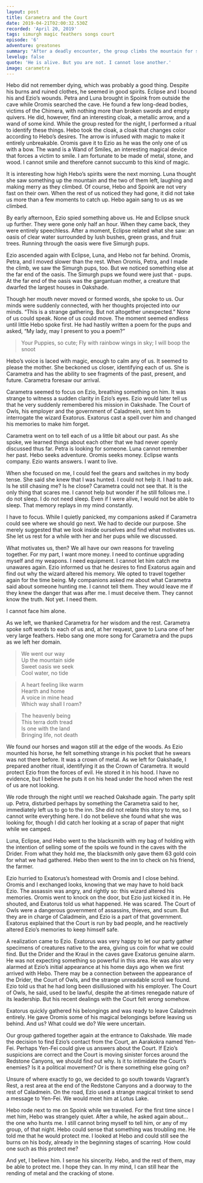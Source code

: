 ```yaml
---
layout: post
title: Carametra and the Court
date: 2019-04-21T02:00:32.530Z
recorded: 'April 20, 2019'
tags: simurgh magic feathers songs court
episode: '6'
adventure: greatones
summary: "After a deadly encounter, the group climbs the mountain for some guidance. They make their way back to Oakshade with more questions than answers."
levelup: false
quote: 'He is alive. But you are not. I cannot lose another.'
image: carametra
---
```


Hebo did not remember dying, which was probably a good thing. Despite his burns and ruined clothes, he seemed in good spirits. Eclipse and I bound his and Ezio’s wounds. Petra and Luna brought in Spoink from outside the cave while Oromis searched the cave. He found a few long-dead bodies, victims of the Chimera, with nothing more than broken swords and empty quivers. He did, however, find an interesting cloak, a metallic arrow, and a wand of some kind. While the group rested for the night, I performed a ritual to identify these things. Hebo took the cloak, a cloak that changes color according to Hebo’s desires. The arrow is infused with magic to make it entirely unbreakable. Oromis gave it to Ezio as he was the only one of us with a bow. The wand is a Wand of Smiles, an interesting magical device that forces a victim to smile. I am fortunate to be made of metal, stone, and wood. I cannot smile and therefore cannot succumb to this kind of magic.

It is interesting how high Hebo’s spirits were the next morning. Luna thought she saw something up the mountain and the two of them left, laughing and making merry as they climbed. Of course, Hebo and Spoink are not very fast on their own. When the rest of us noticed they had gone, it did not take us more than a few moments to catch up. Hebo again sang to us as we climbed.

By early afternoon, Ezio spied something above us. He and Eclipse snuck up further. They were gone only half an hour. When they came back, they were entirely speechless. After a moment, Eclipse related what she saw: an oasis of clear water surrounded by lush bushes, green grass, and fruit trees. Running through the oasis were five Simurgh pups.

Ezio ascended again with Eclipse, Luna, and Hebo not far behind. Oromis, Petra, and I moved slower than the rest. When Oromis, Petra, and I made the climb, we saw the Simurgh pups, too. But we noticed something else at the far end of the oasis. The Simurgh pups we found were just that - pups. At the far end of the oasis was the gargantuan mother, a creature that dwarfed the largest houses in Oakshade.

Though her mouth never moved or formed words, she spoke to us. Our minds were suddenly connected, with her thoughts projected into our minds. “This is a strange gathering. But not altogether unexpected.” None of us could speak. None of us could move. The moment seemed endless until little Hebo spoke first. He had hastily written a poem for the pups and asked, “My lady, may I present to you a poem?”

> Your Puppies, so cute; Fly with rainbow wings in sky; I will boop the snoot

Hebo’s voice is laced with magic, enough to calm any of us. It seemed to please the mother. She beckoned us closer, identifying each of us. She is Carametra and has the ability to see fragments of the past, present, and future. Carametra foresaw our arrival.

Carametra seemed to focus on Ezio, breathing something on him. It was strange to witness a sudden clarity in Ezio’s eyes. Ezio would later tell us that he very suddenly remembered his mission in Oakshade. The Court of Owls, his employer and the government of Caladmein, sent him to interrogate the wizard Exatorus. Exatorus cast a spell over him and changed his memories to make him forget. 

Carametra went on to tell each of us a little bit about our past. As she spoke, we learned things about each other that we had never openly discussed thus far. Petra is looking for someone. Luna cannot remember her past. Hebo seeks adventure. Oromis seeks money. Eclipse wants company. Ezio wants answers. I want to live.

When she focused on me, I could feel the gears and switches in my body tense. She said she knew that I was hunted. I could not help it. I had to ask. Is he still chasing me? Is he close? Carametra could not see that. It is the only thing that scares me. I cannot help but wonder if he still follows me. I do not sleep. I do not need sleep. Even if I were alive, I would not be able to sleep. That memory replays in my mind constantly.

I have to focus. While I quietly panicked, my companions asked if Carametra could see where we should go next. We had to decide our purpose. She merely suggested that we look inside ourselves and find what motivates us. She let us rest for a while with her and her pups while we discussed.

What motivates us, then? We all have our own reasons for traveling together. For my part, I want more money. I need to continue upgrading myself and my weapons. I need equipment. I cannot let him catch me unawares again. Ezio informed us that he desires to find Exatorus again and find out why the wizard altered his memory. We opted to travel together again for the time being. My companions asked me about what Carametra said about someone hunting me. I cannot tell them. They would leave me if they knew the danger that was after me. I must deceive them. They cannot know the truth. Not yet. I need them. 

I cannot face him alone.

As we left, we thanked Carametra for her wisdom and the rest. Carametra spoke soft words to each of us and, at her request, gave to Luna one of her very large feathers. Hebo sang one more song for Carametra and the pups as we left her domain.

> We went our way<br>
> Up the mountain side<br>
> Sweet oasis we seek<br>
> Cool water, no tide<br>

> A heart feeling like warm<br> 
> Hearth and home<br>
> A voice in mine head<br>
> Which way shall I roam?<br>

> The heavenly being<br>
> This terra doth tread<br>
> Is one with the land<br>
> Bringing life, not death

We found our horses and wagon still at the edge of the woods. As Ezio mounted his horse, he felt something strange in his pocket that he swears was not there before. It was a crown of metal. As we left for Oakshade, I prepared another ritual, identifying it as the Crown of Carametra. It would protect Ezio from the forces of evil. He stored it in his hood. I have no evidence, but I believe he puts it on his head under the hood when the rest of us are not looking.

We rode through the night until we reached Oakshade again. The party split up. Petra, disturbed perhaps by something the Carametra said to her, immediately left us to go to the inn. She did not relate this story to me, so I cannot write everything here. I do not believe she found what she was looking for, though I did catch her looking at a scrap of paper that night while we camped.

Luna, Eclipse, and Hebo went to the blacksmith with my bag of holding with the intention of selling some of the spoils we found in the caves with the Drider. From what they hold me, the blacksmith only gave them 63 gold coin for what we had gathered. Hebo then went to the inn to check on his friend, the farmer.

Ezio hurried to Exatorus’s homestead with Oromis and I close behind. Oromis and I exchanged looks, knowing that we may have to hold back Ezio. The assassin was angry, and rightly so: this wizard altered his memories. Oromis went to knock on the door, but Ezio just kicked it in. He shouted, and Exatorus told us what happened. He was scared. The Court of Owls were a dangerous government of assassins, thieves, and scum. But they are in charge of Caladmein, and Ezio is a part of that government. Exatorus explained that the Court is run by bad people, and he reactively altered Ezio’s memories to keep himself safe.

A realization came to Ezio. Exatorus was very happy to let our party gather specimens of creatures native to the area, giving us coin for what we could find. But the Drider and the Kraul in the caves gave Exatorus genuine alarm. He was not expecting something so powerful in this area. He was also very alarmed at Ezio’s initial appearance at his home days ago when we first arrived with Hebo. There may be a connection between the appearance of the Drider, the Court of Owls, and the strange unreadable scroll we found. Ezio told us that he had long been disillusioned with his employer. The Court of Owls, he said, used to be lawful, despite the at-times renegade nature of its leadership. But his recent dealings with the Court felt _wrong_ somehow.

Exatorus quickly gathered his belongings and was ready to leave Caladmein entirely. He gave Oromis some of his magical belongings before leaving us behind. And us? What could we do? We were uncertain.

Our group gathered together again at the entrance to Oakshade. We made the decision to find Ezio’s contact from the Court, an Aarakokra named Yen-Fei. Perhaps Yen-Fei could give us answers about the Court. If Ezio’s suspicions are correct and the Court is moving sinister forces around the Redstone Canyons, we should find out why. Is it to intimidate the Court’s enemies? Is it a political movement? Or is there something else going on?

Unsure of where exactly to go, we decided to go south towards Vagrant’s Rest, a rest area at the end of the Redstone Canyons and a doorway to the rest of Caladmein. On the road, Ezio used a strange magical trinket to send a message to Yen-Fei. We would meet him at Lotus Lake.

Hebo rode next to me on Spoink while we traveled. For the first time since I met him, Hebo was strangely quiet. After a while, he asked again about... the one who hunts me. I still cannot bring myself to tell him, or any of my group, of that night. Hebo could sense that something was troubling me. He told me that he would protect me. I looked at Hebo and could still see the burns on his body, already in the beginning stages of scarring. How could one such as this protect me?

And yet, I believe him. I sense his sincerity. Hebo, and the rest of them, may be able to protect me. I hope they can. In my mind, I can still hear the rending of metal and the cracking of stone.
